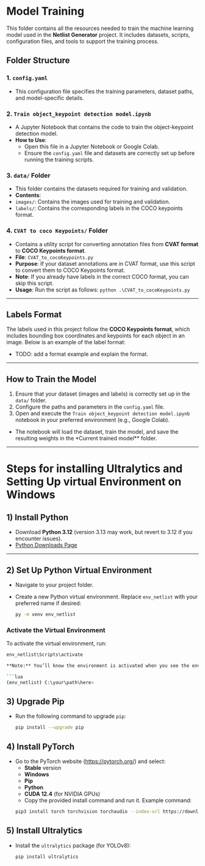 # **Model Training**

This folder contains all the resources needed to train the machine learning model used in the **Netlist Generator** project. It includes datasets, scripts, configuration files, and tools to support the training process.

## **Folder Structure**

### **1. `config.yaml`**

-   This configuration file specifies the training parameters, dataset paths, and model-specific details.

### **2. `Train object_keypoint detection model.ipynb`**

-   A Jupyter Notebook that contains the code to train the object-keypoint detection model.
-   **How to Use**:
    -   Open this file in a Jupyter Notebook or Google Colab.
    -   Ensure the `config.yaml` file and datasets are correctly set up before running the training scripts.

### **3. `data/` Folder**

-   This folder contains the datasets required for training and validation.
-   **Contents**:
-   `images/`: Contains the images used for training and validation.
-   `labels/`: Contains the corresponding labels in the COCO keypoints format.

### **4. `CVAT to coco Keypoints/` Folder**

-   Contains a utility script for converting annotation files from **CVAT format** to **COCO Keypoints format**.
-   **File**: `CVAT_to_cocoKeypoints.py`
-   **Purpose**: If your dataset annotations are in CVAT format, use this script to convert them to COCO Keypoints format.
-   **Note**: If you already have labels in the correct COCO format, you can skip this script.
-   **Usage**: Run the script as follows:
    `python .\CVAT_to_cocoKeypoints.py`

---

## **Labels Format**

The labels used in this project follow the **COCO Keypoints format**, which includes bounding box coordinates and keypoints for each object in an image. Below is an example of the label format:

-   TODO: add a format example and explain the format.

---

## **How to Train the Model**

1. Ensure that your dataset (images and labels) is correctly set up in the `data/` folder.
2. Configure the paths and parameters in the `config.yaml` file.
3. Open and execute the `Train object_keypoint detection model.ipynb` notebook in your preferred environment (e.g., Google Colab).

-   The notebook will load the dataset, train the model, and save the resulting weights in the \*Current trained model\*\* folder.

---

# Steps for installing Ultralytics and Setting Up virtual Environment on Windows

## 1) Install Python

-   Download **Python 3.12** (version 3.13 may work, but revert to 3.12 if you encounter issues).
-   [Python Downloads Page](https://www.python.org/downloads/)

---

## 2) Set Up Python Virtual Environment

-   Navigate to your project folder.

-   Create a new Python virtual environment. Replace `env_netlist` with your preferred name if desired:
    ```bash
    py -m venv env_netlist
    ```

### Activate the Virtual Environment

To activate the virtual environment, run:

````bash
env_netlist\Scripts\activate

**Note:** You’ll know the environment is activated when you see the environment name in parentheses before the command prompt:

```lua
(env_netlist) C:\your\path\here>
````

## 3) Upgrade Pip

-   Run the following command to upgrade `pip`:
    ```bash
    pip install --upgrade pip
    ```

## 4) Install PyTorch

-   Go to the PyTorch website (https://pytorch.org/) and select:
    -   **Stable** version
    -   **Windows**
    -   **Pip**
    -   **Python**
    -   **CUDA 12.4** (for NVIDIA GPUs)
    -   Copy the provided install command and run it.
        Example command:
    ```bash
    pip3 install torch torchvision torchaudio --index-url https://download.pytorch.org/whl/cu124
    ```

## 5) Install Ultralytics

-   Install the `ultralytics` package (for YOLOv8):
    ```bash
    pip install ultralytics
    ```
